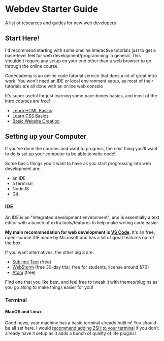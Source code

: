 # Webdev Starter Guide
A list of resources and guides for new web developers

## Start Here!

I'd recommend starting with some oneline interactive tutorials just to get a base-level feel for web development/programming in general.  This shouldn't require any setup on your end other than a web browser to go through the online course.

Codecademy is an online code tutorial service that does a lot of great intro work.  You won't need an IDE or local environment setup, as most of their tutorials are all done with an online web console

It's super useful for just learning some bare-bones basics, and most of the intro courses are free!

* [Learn HTML Basics](https://www.codecademy.com/learn/learn-html)
* [Learn CSS Basics](https://www.codecademy.com/learn/learn-css)
* [Basic Website Creation](https://www.codecademy.com/learn/make-a-website)

## Setting up your Computer

If you've done the courses and want to progress, the next thing you'll want to do is set up your computer to be able to write code!

Some basic things you'll want to have as you start progressing into web development are:

* an IDE
* a terminal
* NodeJS
* Git

### IDE

An IDE is an "Integrated development environment", and is essentially a text editor with a bunch of extra tools/features to help make writing code easier.

**My main recommnedation for web development is [VS Code](https://code.visualstudio.com/).**  It's an free, open-source IDE made by Microsoft and has a lot of great features out of the box.

If you want alternatives, the other big 3 are:

* [Sublime Text](https://www.sublimetext.com/) (free)
* [WebStorm](https://www.jetbrains.com/webstorm/) (free 30-day trial, free for students, license around $70)
* [Atom](https://atom.io/) (free)

Find one that you like best, and feel free to tweak it with themes/plugins as you go along to make things easier for you!

### Terminal

#### MacOS and Linux

Good news, your machine has a basic terminal already built in!  You should be all set here.  I would [recommend adding ZSH to your terminal](https://github.com/robbyrussell/oh-my-zsh/wiki/Installing-ZSH) if you don't already have it setup as it adds a bunch of quality of life plugins!









